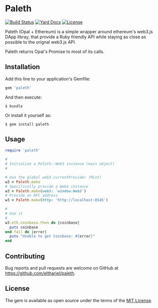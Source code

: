 # Paleth

[![Build Status](https://travis-ci.org/elthariel/paleth.svg?branch=master)](https://travis-ci.org/elthariel/paleth)
[![Yard Docs](http://img.shields.io/badge/yard-docs-blue.svg)](http://www.rubydoc.info/github/elthariel/paleth/master)
[![License](https://img.shields.io/github/license/elthariel/paleth.svg)](https://github.com/elthariel/paleth/blob/master/LICENSE)


Paleth (Opal + Ethereum) is a simple wrapper around ethereum's web3.js
DApp libray, that provide a Ruby friendly API while staying as close
as possible to the orignal web3.js API.

Paleth returns Opal's Promise to most of its calls.


## Installation

Add this line to your application's Gemfile:

```ruby
gem 'paleth'
```

And then execute:

    $ bundle

Or install it yourself as:

    $ gem install paleth

## Usage

``` ruby
require 'paleth'

#
# Initialize a Paleth::Web3 instance (main object)
#

# Use the global web3.currentProvider (Mist)
w3 = Paleth.make
# Specifically provide a Web3 instance
w3 = Paleth.make(web3: `window.Web3`)
# Provide an RPC address
w3 = Paleth.make(http: 'http://localhost:8545')

#
# Use it
#
w3.eth.coinbase.then do |coinbase|
  puts coinbase
end.fail do |error|
  puts "Unable to get Coinbase: #{error}"
end
```

## Contributing

Bug reports and pull requests are welcome on GitHub at
https://github.com/elthariel/paleth.

## License

The gem is available as open source under the terms of the [MIT
License](https://opensource.org/licenses/MIT).
